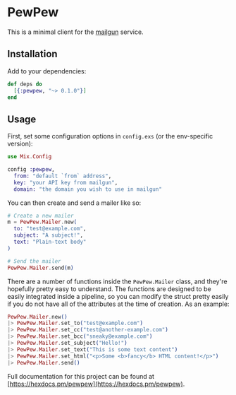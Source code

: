 # PewPew

This is a minimal client for the [mailgun](https://mailgun.com) service.

## Installation

Add to your dependencies:

```elixir
def deps do
  [{:pewpew, "~> 0.1.0"}]
end
```

## Usage

First, set some configuration options in `config.exs` (or the env-specific
version):

```elixir
use Mix.Config

config :pewpew,
  from: "default `from` address",
  key: "your API key from mailgun",
  domain: "the domain you wish to use in mailgun"
```

You can then create and send a mailer like so:

```elixir
# Create a new mailer
m = PewPew.Mailer.new(
  to: "test@example.com",
  subject: "A subject!",
  text: "Plain-text body"
)

# Send the mailer
PewPew.Mailer.send(m)
```

There are a number of functions inside the `PewPew.Mailer` class, and they're
hopefully pretty easy to understand. The functions are designed to be easily
integrated inside a pipeline, so you can modify the struct pretty easily if you
do not have all of the attributes at the time of creation. As an example:

```elixir
PewPew.Mailer.new()
|> PewPew.Mailer.set_to("test@example.com")
|> PewPew.Mailer.set_cc("test@another-example.com")
|> PewPew.Mailer.set_bcc("sneaky@example.com")
|> PewPew.Mailer.set_subject("Hello!")
|> PewPew.Mailer.set_text("This is some text content")
|> PewPew.Mailer.set_html("<p>Some <b>fancy</b> HTML content!</p>")
|> PewPew.Mailer.send()
```

Full documentation for this project can be found at
[https://hexdocs.pm/pewpew](https://hexdocs.pm/pewpew).
